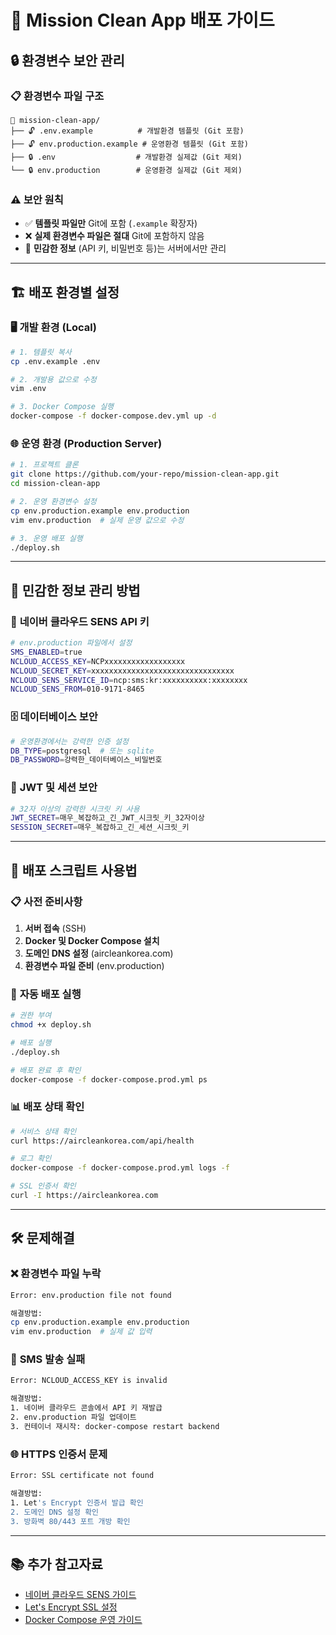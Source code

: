 # 🚀 Mission Clean App 배포 가이드

## 🔒 환경변수 보안 관리

### 📋 환경변수 파일 구조
```
📁 mission-clean-app/
├── 🔓 .env.example          # 개발환경 템플릿 (Git 포함)
├── 🔓 env.production.example # 운영환경 템플릿 (Git 포함)
├── 🔒 .env                  # 개발환경 실제값 (Git 제외)
└── 🔒 env.production        # 운영환경 실제값 (Git 제외)
```

### ⚠️ 보안 원칙
- ✅ **템플릿 파일만** Git에 포함 (`.example` 확장자)
- ❌ **실제 환경변수 파일은 절대** Git에 포함하지 않음
- 🔐 **민감한 정보** (API 키, 비밀번호 등)는 서버에서만 관리

---

## 🏗️ 배포 환경별 설정

### 🖥️ **개발 환경 (Local)**
```bash
# 1. 템플릿 복사
cp .env.example .env

# 2. 개발용 값으로 수정
vim .env

# 3. Docker Compose 실행
docker-compose -f docker-compose.dev.yml up -d
```

### 🌐 **운영 환경 (Production Server)**
```bash
# 1. 프로젝트 클론
git clone https://github.com/your-repo/mission-clean-app.git
cd mission-clean-app

# 2. 운영 환경변수 설정
cp env.production.example env.production
vim env.production  # 실제 운영 값으로 수정

# 3. 운영 배포 실행
./deploy.sh
```

---

## 🔐 민감한 정보 관리 방법

### 📱 **네이버 클라우드 SENS API 키**
```bash
# env.production 파일에서 설정
SMS_ENABLED=true
NCLOUD_ACCESS_KEY=NCPxxxxxxxxxxxxxxxxxx
NCLOUD_SECRET_KEY=xxxxxxxxxxxxxxxxxxxxxxxxxxxxxxxx
NCLOUD_SENS_SERVICE_ID=ncp:sms:kr:xxxxxxxxxx:xxxxxxxx
NCLOUD_SENS_FROM=010-9171-8465
```

### 🗄️ **데이터베이스 보안**
```bash
# 운영환경에서는 강력한 인증 설정
DB_TYPE=postgresql  # 또는 sqlite
DB_PASSWORD=강력한_데이터베이스_비밀번호
```

### 🔑 **JWT 및 세션 보안**
```bash
# 32자 이상의 강력한 시크릿 키 사용
JWT_SECRET=매우_복잡하고_긴_JWT_시크릿_키_32자이상
SESSION_SECRET=매우_복잡하고_긴_세션_시크릿_키
```

---

## 🔧 배포 스크립트 사용법

### 📋 **사전 준비사항**
1. **서버 접속** (SSH)
2. **Docker 및 Docker Compose 설치**
3. **도메인 DNS 설정** (aircleankorea.com)
4. **환경변수 파일 준비** (env.production)

### 🚀 **자동 배포 실행**
```bash
# 권한 부여
chmod +x deploy.sh

# 배포 실행
./deploy.sh

# 배포 완료 후 확인
docker-compose -f docker-compose.prod.yml ps
```

### 📊 **배포 상태 확인**
```bash
# 서비스 상태 확인
curl https://aircleankorea.com/api/health

# 로그 확인
docker-compose -f docker-compose.prod.yml logs -f

# SSL 인증서 확인
curl -I https://aircleankorea.com
```

---

## 🛠️ 문제해결

### ❌ **환경변수 파일 누락**
```bash
Error: env.production file not found

해결방법:
cp env.production.example env.production
vim env.production  # 실제 값 입력
```

### 🔐 **SMS 발송 실패**
```bash
Error: NCLOUD_ACCESS_KEY is invalid

해결방법:
1. 네이버 클라우드 콘솔에서 API 키 재발급
2. env.production 파일 업데이트
3. 컨테이너 재시작: docker-compose restart backend
```

### 🌐 **HTTPS 인증서 문제**
```bash
Error: SSL certificate not found

해결방법:
1. Let's Encrypt 인증서 발급 확인
2. 도메인 DNS 설정 확인
3. 방화벽 80/443 포트 개방 확인
```

---

## 📚 추가 참고자료

- [네이버 클라우드 SENS 가이드](https://guide.ncloud-docs.com/docs/sens-overview)
- [Let's Encrypt SSL 설정](https://letsencrypt.org/getting-started/)
- [Docker Compose 운영 가이드](https://docs.docker.com/compose/production/) 